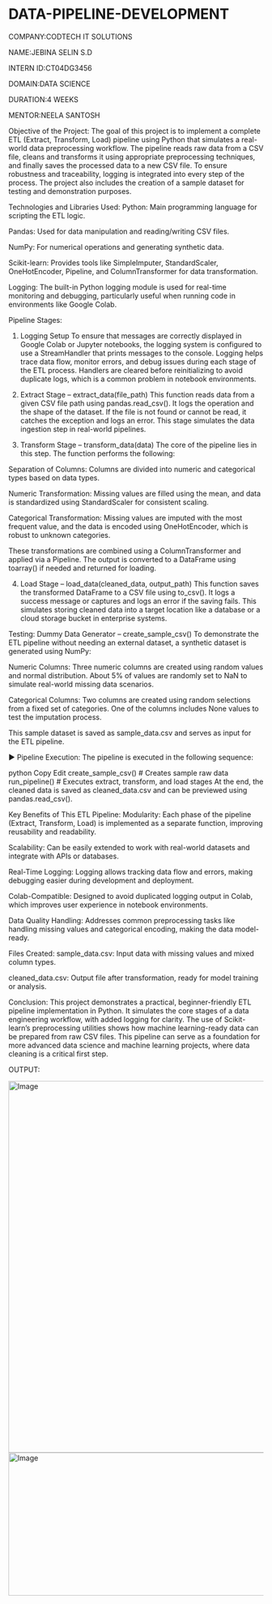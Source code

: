 # DATA-PIPELINE-DEVELOPMENT

COMPANY:CODTECH IT SOLUTIONS

NAME:JEBINA SELIN S.D

INTERN ID:CT04DG3456

DOMAIN:DATA SCIENCE

DURATION:4 WEEKS

MENTOR:NEELA SANTOSH

Objective of the Project:
The goal of this project is to implement a complete ETL (Extract, Transform, Load) pipeline using Python that simulates a real-world data preprocessing workflow. The pipeline reads raw data from a CSV file, cleans and transforms it using appropriate preprocessing techniques, and finally saves the processed data to a new CSV file. To ensure robustness and traceability, logging is integrated into every step of the process. The project also includes the creation of a sample dataset for testing and demonstration purposes.

 Technologies and Libraries Used:
Python: Main programming language for scripting the ETL logic.

Pandas: Used for data manipulation and reading/writing CSV files.

NumPy: For numerical operations and generating synthetic data.

Scikit-learn: Provides tools like SimpleImputer, StandardScaler, OneHotEncoder, Pipeline, and ColumnTransformer for data transformation.

Logging: The built-in Python logging module is used for real-time monitoring and debugging, particularly useful when running code in environments like Google Colab.

 Pipeline Stages:
1. Logging Setup
To ensure that messages are correctly displayed in Google Colab or Jupyter notebooks, the logging system is configured to use a StreamHandler that prints messages to the console. Logging helps trace data flow, monitor errors, and debug issues during each stage of the ETL process. Handlers are cleared before reinitializing to avoid duplicate logs, which is a common problem in notebook environments.

2. Extract Stage – extract_data(file_path)
This function reads data from a given CSV file path using pandas.read_csv(). It logs the operation and the shape of the dataset. If the file is not found or cannot be read, it catches the exception and logs an error. This stage simulates the data ingestion step in real-world pipelines.

3. Transform Stage – transform_data(data)
The core of the pipeline lies in this step. The function performs the following:

Separation of Columns: Columns are divided into numeric and categorical types based on data types.

Numeric Transformation: Missing values are filled using the mean, and data is standardized using StandardScaler for consistent scaling.

Categorical Transformation: Missing values are imputed with the most frequent value, and the data is encoded using OneHotEncoder, which is robust to unknown categories.

These transformations are combined using a ColumnTransformer and applied via a Pipeline. The output is converted to a DataFrame using toarray() if needed and returned for loading.

4. Load Stage – load_data(cleaned_data, output_path)
This function saves the transformed DataFrame to a CSV file using to_csv(). It logs a success message or captures and logs an error if the saving fails. This simulates storing cleaned data into a target location like a database or a cloud storage bucket in enterprise systems.

 Testing: Dummy Data Generator – create_sample_csv()
To demonstrate the ETL pipeline without needing an external dataset, a synthetic dataset is generated using NumPy:

Numeric Columns: Three numeric columns are created using random values and normal distribution. About 5% of values are randomly set to NaN to simulate real-world missing data scenarios.

Categorical Columns: Two columns are created using random selections from a fixed set of categories. One of the columns includes None values to test the imputation process.

This sample dataset is saved as sample_data.csv and serves as input for the ETL pipeline.

▶ Pipeline Execution:
The pipeline is executed in the following sequence:

python
Copy
Edit
create_sample_csv()   # Creates sample raw data
run_pipeline()        # Executes extract, transform, and load stages
At the end, the cleaned data is saved as cleaned_data.csv and can be previewed using pandas.read_csv().

 Key Benefits of This ETL Pipeline:
Modularity: Each phase of the pipeline (Extract, Transform, Load) is implemented as a separate function, improving reusability and readability.

Scalability: Can be easily extended to work with real-world datasets and integrate with APIs or databases.

Real-Time Logging: Logging allows tracking data flow and errors, making debugging easier during development and deployment.

Colab-Compatible: Designed to avoid duplicated logging output in Colab, which improves user experience in notebook environments.

Data Quality Handling: Addresses common preprocessing tasks like handling missing values and categorical encoding, making the data model-ready.

 Files Created:
sample_data.csv: Input data with missing values and mixed column types.

cleaned_data.csv: Output file after transformation, ready for model training or analysis.

 Conclusion:
This project demonstrates a practical, beginner-friendly ETL pipeline implementation in Python. It simulates the core stages of a data engineering workflow, with added logging for clarity. The use of Scikit-learn’s preprocessing utilities shows how machine learning-ready data can be prepared from raw CSV files. This pipeline can serve as a foundation for more advanced data science and machine learning projects, where data cleaning is a critical first step.

OUTPUT:

<img width="863" height="733" alt="Image" src="https://github.com/user-attachments/assets/bafd26e4-200b-4ae2-b353-2fb45758ae58" />
<img width="785" height="282" alt="Image" src="https://github.com/user-attachments/assets/8bf234da-0f15-477b-a44c-ef0f837a1989" />







